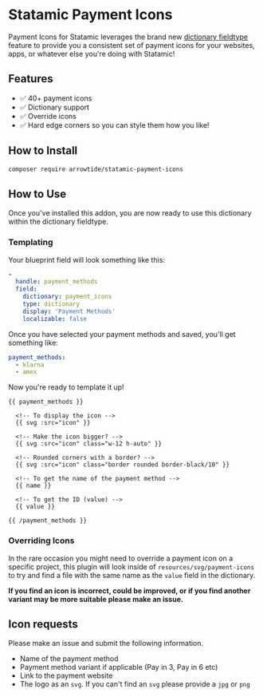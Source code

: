 # Statamic Payment Icons

Payment Icons for Statamic leverages the brand new [dictionary fieldtype](https://statamic.dev/fieldtypes/dictionary)  feature to provide you a consistent set of payment icons for your websites, apps, or whatever else you're doing with Statamic!

## Features 

- ✅ 40+ payment icons
- ✅ Dictionary support
- ✅ Override icons
- ✅ Hard edge corners so you can style them how you like!

## How to Install

``` bash
composer require arrowtide/statamic-payment-icons
```

## How to Use

Once you've installed this addon, you are now ready to use this dictionary within the dictionary fieldtype.


### Templating

Your blueprint field will look something like this:
```yaml
-
  handle: payment_methods
  field:
    dictionary: payment_icons
    type: dictionary
    display: 'Payment Methods'
    localizable: false
```


Once you have selected your payment methods and saved, you'll get something like:
```yaml
payment_methods:
  - klarna
  - amex
```

Now you're ready to template it up!

```antlers
{{ payment_methods }}

  <!-- To display the icon -->
  {{ svg :src="icon" }}

  <!-- Make the icon bigger? -->
  {{ svg :src="icon" class="w-12 h-auto" }}

  <!-- Rounded corners with a border? -->
  {{ svg :src="icon" class="border rounded border-black/10" }}

  <!-- To get the name of the payment method -->
  {{ name }}

  <!-- To get the ID (value) -->
  {{ value }}

{{ /payment_methods }}
```

### Overriding Icons

In the rare occasion you might need to override a payment icon on a specific project, this plugin will look inside of `resources/svg/payment-icons` to try and find a file with the same name as the `value` field in the dictionary.

**If you find an icon is incorrect, could be improved, or if you find another variant may be more suitable please make an issue.**

## Icon requests

Please make an issue and submit the following information. 

- Name of the payment method
- Payment method variant if applicable (Pay in 3, Pay in 6 etc)
- Link to the payment website
- The logo as an `svg`. If you can't find an `svg` please provide a `jpg` or `png`
